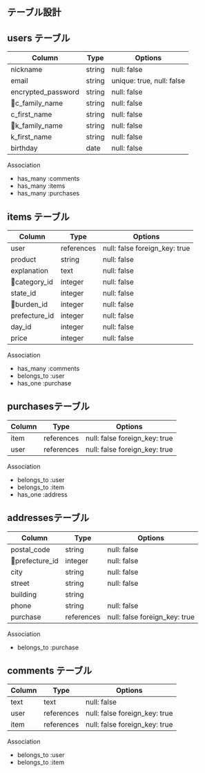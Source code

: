 ## テーブル設計

## users テーブル

| Column             | Type   | Options                        |
| ------------------ | ------ | ------------------------------ |
| nickname           | string | null: false                    |ニックネーム
| email              | string | unique: true, null: false      |メールアドレス
| encrypted_password | string | null: false                    |パスワード
| c_family_name      | string | null: false                    |姓
| c_first_name       | string | null: false                    |名
| k_family_name      | string | null: false                    |セイ
| k_first_name       | string | null: false                    |メイ
| birthday           | date   | null: false                    |生年月日(プルダウン)

Association
- has_many :comments
- has_many :items
- has_many :purchases

## items テーブル

| Column              | Type       | Options                      |
| ------------------- | ---------- | ---------------------------- |
| user                | references | null: false foreign_key: true|ユーザー
| product             | string     | null: false                  |商品名
| explanation         | text       | null: false                  |説明
| category_id         | integer    | null: false                  |カテゴリ(プルダウン)
| state_id            | integer    | null: false                  |状態(プルダウン)
| burden_id           | integer    | null: false                  |負担金額(プルダウン)
| prefecture_id       | integer    | null: false                  |発送地域(プルダウン)
| day_id              | integer    | null: false                  |発送日数(プルダウン)
| price               | integer    | null: false                  |値段

Association
- has_many   :comments
- belongs_to :user
- has_one  :purchase


##  purchasesテーブル

| Column              | Type   | Options     |
| ------------------- | ---------- | ----------- |
| item                | references | null: false foreign_key: true|商品
| user                | references | null: false foreign_key: true|ユーザー

Association
- belongs_to :user
- belongs_to :item
- has_one :address


## addressesテーブル

| Column              | Type   | Options     |
| ------------------- | ---------- | ----------- |
| postal_code         | string     | null: false                  |郵便番号
| prefecture_id       | integer    | null: false                  |都道府県(プルダウン)
| city                | string     | null: false                  |市町村
| street              | string     | null: false                  |番地
| building            | string     |                              |建物
| phone               | string     | null: false                  |電話番号
| purchase            |references  | null: false foreign_key: true|購入履歴

Association
- belongs_to :purchase



## comments テーブル

| Column    | Type       | Options                      |
| ------    | ---------- | ---------------------------- |
| text      | text       | null: false                  |コメント
| user      | references | null: false foreign_key: true|ユーザー
| item      | references | null: false foreign_key: true|商品

Association

- belongs_to :user
- belongs_to :item

